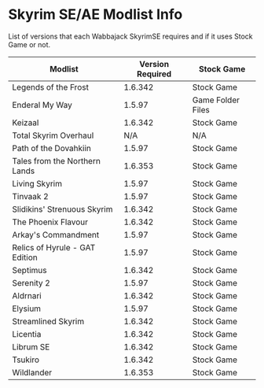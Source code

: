 # Skyrim SE/AE Modlist Info

List of versions that each Wabbajack SkyrimSE requires and if it uses Stock Game or not.

Modlist                        | Version Required | Stock Game
-------------------------------|------------------|------------------
Legends of the Frost           | 1.6.342          | Stock Game
Enderal My Way                 | 1.5.97           | Game Folder Files
Keizaal                        | 1.6.342          | Stock Game
Total Skyrim Overhaul          | N/A              | N/A
Path of the Dovahkiin          | 1.5.97           | Stock Game
Tales from the Northern Lands  | 1.6.353          | Stock Game
Living Skyrim                  | 1.5.97           | Stock Game
Tinvaak 2                      | 1.5.97           | Stock Game
Slidikins' Strenuous Skyrim    | 1.6.342          | Stock Game
The Phoenix Flavour            | 1.6.342          | Stock Game
Arkay's Commandment            | 1.5.97           | Stock Game
Relics of Hyrule - GAT Edition | 1.5.97           | Stock Game
Septimus                       | 1.6.342          | Stock Game
Serenity 2                     | 1.5.97           | Stock Game
Aldrnari                       | 1.6.342          | Stock Game
Elysium                        | 1.5.97           | Stock Game
Streamlined Skyrim             | 1.6.342          | Stock Game
Licentia                       | 1.6.342          | Stock Game
Librum SE                      | 1.6.342          | Stock Game
Tsukiro                        | 1.6.342          | Stock Game
Wildlander                     | 1.6.353          | Stock Game
